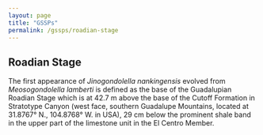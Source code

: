 ```yaml
---
layout: page
title: "GSSPs"
permalink: /gssps/roadian-stage
---
```

## Roadian Stage

The first appearance of _Jinogondolella nankingensis_ evolved from _Meosogondolella lamberti_ is defined as the base of the Guadalupian Roadian Stage which is at 42.7 m above the base of the Cutoff Formation in Stratotype Canyon (west face, southern Guadalupe Mountains, located at 31.8767&deg; N., 104.8768&deg; W. in USA), 29 cm below the prominent shale band in the upper part of the limestone unit in the El Centro Member.